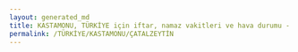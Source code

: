 ```yaml
---
layout: generated_md
title: KASTAMONU, TÜRKİYE için iftar, namaz vakitleri ve hava durumu - ilçe/eyalet seç
permalink: /TÜRKİYE/KASTAMONU/ÇATALZEYTİN
---
```


<script type="text/javascript">
  var country = TÜRKİYE;
  var city = KASTAMONU;
  var state = ÇATALZEYTİN;
  var lat = 72;
  var lon = 21;
</script>
